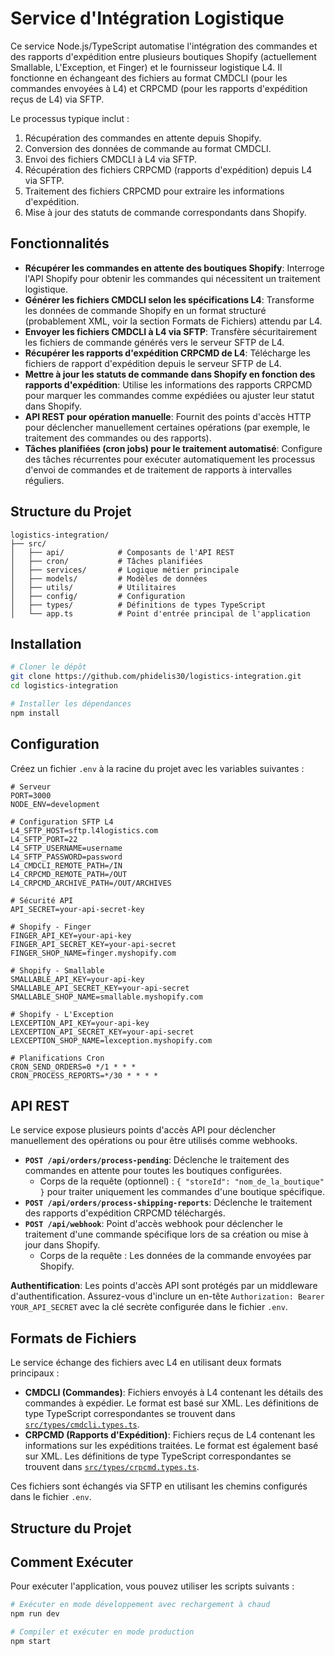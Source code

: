 # Service d'Intégration Logistique

Ce service Node.js/TypeScript automatise l'intégration des commandes et des rapports d'expédition entre plusieurs boutiques Shopify (actuellement Smallable, L'Exception, et Finger) et le fournisseur logistique L4. Il fonctionne en échangeant des fichiers au format CMDCLI (pour les commandes envoyées à L4) et CRPCMD (pour les rapports d'expédition reçus de L4) via SFTP.

Le processus typique inclut :

1. Récupération des commandes en attente depuis Shopify.
2. Conversion des données de commande au format CMDCLI.
3. Envoi des fichiers CMDCLI à L4 via SFTP.
4. Récupération des fichiers CRPCMD (rapports d'expédition) depuis L4 via SFTP.
5. Traitement des fichiers CRPCMD pour extraire les informations d'expédition.
6. Mise à jour des statuts de commande correspondants dans Shopify.

## Fonctionnalités

- **Récupérer les commandes en attente des boutiques Shopify**: Interroge l'API Shopify pour obtenir les commandes qui nécessitent un traitement logistique.
- **Générer les fichiers CMDCLI selon les spécifications L4**: Transforme les données de commande Shopify en un format structuré (probablement XML, voir la section Formats de Fichiers) attendu par L4.
- **Envoyer les fichiers CMDCLI à L4 via SFTP**: Transfère sécuritairement les fichiers de commande générés vers le serveur SFTP de L4.
- **Récupérer les rapports d'expédition CRPCMD de L4**: Télécharge les fichiers de rapport d'expédition depuis le serveur SFTP de L4.
- **Mettre à jour les statuts de commande dans Shopify en fonction des rapports d'expédition**: Utilise les informations des rapports CRPCMD pour marquer les commandes comme expédiées ou ajuster leur statut dans Shopify.
- **API REST pour opération manuelle**: Fournit des points d'accès HTTP pour déclencher manuellement certaines opérations (par exemple, le traitement des commandes ou des rapports).
- **Tâches planifiées (cron jobs) pour le traitement automatisé**: Configure des tâches récurrentes pour exécuter automatiquement les processus d'envoi de commandes et de traitement de rapports à intervalles réguliers.

## Structure du Projet

```
logistics-integration/
├── src/
│   ├── api/            # Composants de l'API REST
│   ├── cron/           # Tâches planifiées
│   ├── services/       # Logique métier principale
│   ├── models/         # Modèles de données
│   ├── utils/          # Utilitaires
│   ├── config/         # Configuration
│   ├── types/          # Définitions de types TypeScript
│   └── app.ts          # Point d'entrée principal de l'application
```

## Installation

```bash
# Cloner le dépôt
git clone https://github.com/phidelis30/logistics-integration.git
cd logistics-integration

# Installer les dépendances
npm install
```

## Configuration

Créez un fichier `.env` à la racine du projet avec les variables suivantes :

```
# Serveur
PORT=3000
NODE_ENV=development

# Configuration SFTP L4
L4_SFTP_HOST=sftp.l4logistics.com
L4_SFTP_PORT=22
L4_SFTP_USERNAME=username
L4_SFTP_PASSWORD=password
L4_CMDCLI_REMOTE_PATH=/IN
L4_CRPCMD_REMOTE_PATH=/OUT
L4_CRPCMD_ARCHIVE_PATH=/OUT/ARCHIVES

# Sécurité API
API_SECRET=your-api-secret-key

# Shopify - Finger
FINGER_API_KEY=your-api-key
FINGER_API_SECRET_KEY=your-api-secret
FINGER_SHOP_NAME=finger.myshopify.com

# Shopify - Smallable
SMALLABLE_API_KEY=your-api-key
SMALLABLE_API_SECRET_KEY=your-api-secret
SMALLABLE_SHOP_NAME=smallable.myshopify.com

# Shopify - L'Exception
LEXCEPTION_API_KEY=your-api-key
LEXCEPTION_API_SECRET_KEY=your-api-secret
LEXCEPTION_SHOP_NAME=lexception.myshopify.com

# Planifications Cron
CRON_SEND_ORDERS=0 */1 * * *
CRON_PROCESS_REPORTS=*/30 * * * *
```

## API REST

Le service expose plusieurs points d'accès API pour déclencher manuellement des opérations ou pour être utilisés comme webhooks.

- **`POST /api/orders/process-pending`**: Déclenche le traitement des commandes en attente pour toutes les boutiques configurées.
  - Corps de la requête (optionnel) : `{ "storeId": "nom_de_la_boutique" }` pour traiter uniquement les commandes d'une boutique spécifique.
- **`POST /api/orders/process-shipping-reports`**: Déclenche le traitement des rapports d'expédition CRPCMD téléchargés.
- **`POST /api/webhook`**: Point d'accès webhook pour déclencher le traitement d'une commande spécifique lors de sa création ou mise à jour dans Shopify.
  - Corps de la requête : Les données de la commande envoyées par Shopify.

**Authentification**: Les points d'accès API sont protégés par un middleware d'authentification. Assurez-vous d'inclure un en-tête `Authorization: Bearer YOUR_API_SECRET` avec la clé secrète configurée dans le fichier `.env`.

## Formats de Fichiers

Le service échange des fichiers avec L4 en utilisant deux formats principaux :

- **CMDCLI (Commandes)**: Fichiers envoyés à L4 contenant les détails des commandes à expédier. Le format est basé sur XML. Les définitions de type TypeScript correspondantes se trouvent dans [`src/types/cmdcli.types.ts`](src/types/cmdcli.types.ts).
- **CRPCMD (Rapports d'Expédition)**: Fichiers reçus de L4 contenant les informations sur les expéditions traitées. Le format est également basé sur XML. Les définitions de type TypeScript correspondantes se trouvent dans [`src/types/crpcmd.types.ts`](src/types/crpcmd.types.ts).

Ces fichiers sont échangés via SFTP en utilisant les chemins configurés dans le fichier `.env`.

## Structure du Projet

## Comment Exécuter

Pour exécuter l'application, vous pouvez utiliser les scripts suivants :

```bash
# Exécuter en mode développement avec rechargement à chaud
npm run dev

# Compiler et exécuter en mode production
npm start
```
